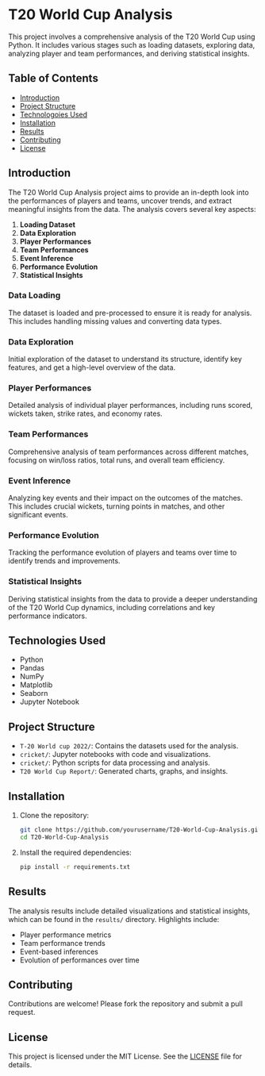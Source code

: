 # T20 World Cup Analysis

This project involves a comprehensive analysis of the T20 World Cup using Python. It includes various stages such as loading datasets, exploring data, analyzing player and team performances, and deriving statistical insights.

## Table of Contents

- [Introduction](#introduction)
- [Project Structure](#project-structure)
- [Technologoies Used](#technologies-used)
- [Installation](#installation)
- [Results](#results)
- [Contributing](#contributing)
- [License](#license)

## Introduction

The T20 World Cup Analysis project aims to provide an in-depth look into the performances of players and teams, uncover trends, and extract meaningful insights from the data. The analysis covers several key aspects:

1. **Loading Dataset**
2. **Data Exploration**
3. **Player Performances**
4. **Team Performances**
5. **Event Inference**
6. **Performance Evolution**
7. **Statistical Insights**

### Data Loading
The dataset is loaded and pre-processed to ensure it is ready for analysis. This includes handling missing values and converting data types.

### Data Exploration
Initial exploration of the dataset to understand its structure, identify key features, and get a high-level overview of the data.

### Player Performances
Detailed analysis of individual player performances, including runs scored, wickets taken, strike rates, and economy rates.

### Team Performances
Comprehensive analysis of team performances across different matches, focusing on win/loss ratios, total runs, and overall team efficiency.

### Event Inference
Analyzing key events and their impact on the outcomes of the matches. This includes crucial wickets, turning points in matches, and other significant events.

### Performance Evolution
Tracking the performance evolution of players and teams over time to identify trends and improvements.

### Statistical Insights
Deriving statistical insights from the data to provide a deeper understanding of the T20 World Cup dynamics, including correlations and key performance indicators.

## Technologies Used

- Python
- Pandas
- NumPy
- Matplotlib
- Seaborn
- Jupyter Notebook

## Project Structure

- `T-20 World cup 2022/`: Contains the datasets used for the analysis.
- `cricket/`: Jupyter notebooks with code and visualizations.
- `cricket/`: Python scripts for data processing and analysis.
- `T20 World Cup Report/`: Generated charts, graphs, and insights.

## Installation

1. Clone the repository:

    ```bash
    git clone https://github.com/yourusername/T20-World-Cup-Analysis.git
    cd T20-World-Cup-Analysis
    ```

2. Install the required dependencies:

    ```bash
    pip install -r requirements.txt
    ```

## Results

The analysis results include detailed visualizations and statistical insights, which can be found in the `results/` directory. Highlights include:

- Player performance metrics
- Team performance trends
- Event-based inferences
- Evolution of performances over time

## Contributing

Contributions are welcome! Please fork the repository and submit a pull request.

## License

This project is licensed under the MIT License. See the [LICENSE](LICENSE) file for details.

